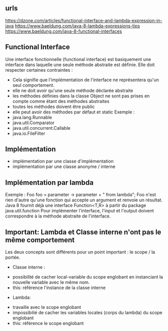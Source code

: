 ## urls
https://dzone.com/articles/functional-interface-and-lambda-expression-in-java
https://www.baeldung.com/java-8-lambda-expressions-tips
https://www.baeldung.com/java-8-functional-interfaces

## Functional Interface
Une interface fonctionnelle (functional interface) est basiquement une interface dans laquelle une seule méthode abstraite est définie. 
Elle doit respecter certaines contraintes :
* Cela signifie que l'implémentation de l'interface ne représentera qu'un seul comportement.
* elle ne doit avoir qu'une seule méthode déclarée abstraite
* les méthodes définies dans la classe Object ne sont pas prises en compte comme étant des méthodes abstraites
* toutes les méthodes doivent être public
* elle peut avoir des méthodes par défaut et static
Exemple : 
* java.lang.Runnable
* java.util.Comparator
* java.util.concurrent.Callable
* java.io.FileFilter

## Implémentation
* implémentation par une classe d'implémentation
* implémentation par une classe anonyme / interne

## Implémentation par lambda
Exemple : Foo foo = parameter -> parameter + " from lambda";
Foo n'est rien d'autre qu'une fonction qui accepte un argument et renvoie un résultat.
Java 8 fournit déjà une interface Function<T,R> à partir du package java.util.function
Pour implémenter l'interface, l'input et l'output doivent correspondre à la méthode abstraite de l'interface.

## Important: Lambda et Classe interne n'ont pas le même comportement
Les deux concepts sont différents pour un point important : le scope / la portée.
* Classe interne : 
- possibilité de cacher local-variable du scope englobant en instanciant la nouvelle variable avec le même nom.
- this: référence l'instance de la classe interne
* Lambda:
- travaille avec le scope englobant
- impossibilié de cacher les variables locales (corps du lambda) du scope englobant
- this: référence le scope englobant